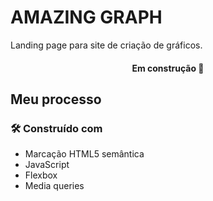 # AMAZING GRAPH 

Landing page para site de criação de gráficos.

<h4 align="center">Em construção 🚀</h4>

## Meu processo

### 🛠 Construído com

- Marcação HTML5 semântica
- JavaScript
- Flexbox
- Media queries

